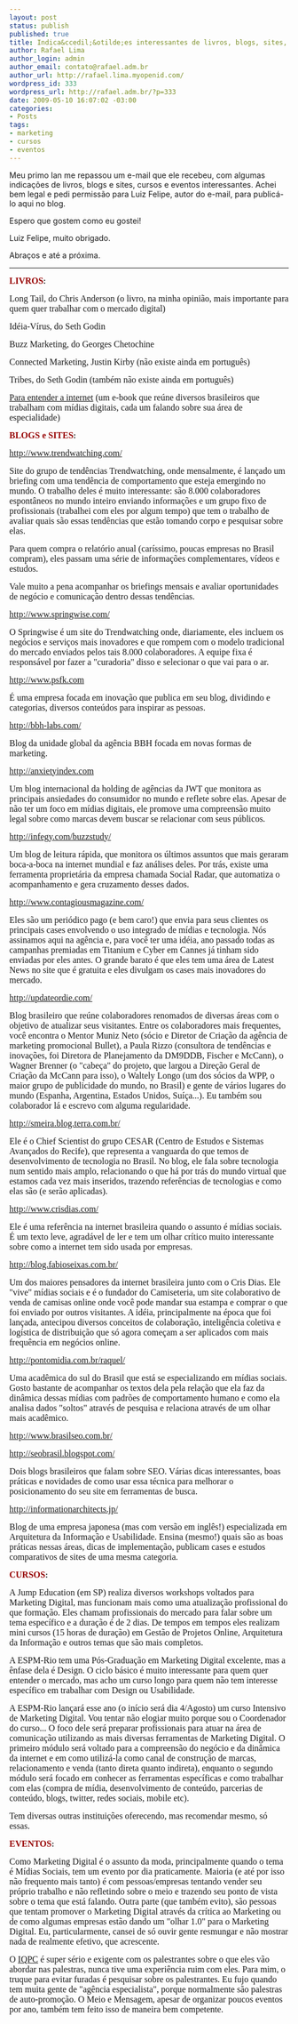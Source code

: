 ```yaml
--- 
layout: post
status: publish
published: true
title: Indica&ccedil;&otilde;es interessantes de livros, blogs, sites, cursos e eventos de Marketing
author: Rafael Lima
author_login: admin
author_email: contato@rafael.adm.br
author_url: http://rafael.lima.myopenid.com/
wordpress_id: 333
wordpress_url: http://rafael.adm.br/?p=333
date: 2009-05-10 16:07:02 -03:00
categories: 
- Posts
tags: 
- marketing
- cursos
- eventos
---
```

Meu primo Ian me repassou um e-mail que ele recebeu, com algumas indica&ccedil;&otilde;es de livros, blogs e sites, cursos e eventos interessantes. Achei bem legal e pedi permiss&atilde;o para Luiz Felipe, autor do e-mail, para public&aacute;-lo aqui no blog.

Espero que gostem como eu gostei!

Luiz Felipe, muito obrigado.

Abra&ccedil;os e at&eacute; a pr&oacute;xima.

***
<div>

<strong><span style="font-family: Times New Roman; color: #960000; font-size: small;"><span style="font-size: 12pt; color: #960000; font-weight: bold;">LIVROS</span></span>:</strong></div>
<div>

<span style="font-family: Times New Roman; font-size: small;"><span style="font-size: 12pt;">Long Tail, do Chris Anderson (o livro, na minha opini&atilde;o, mais importante para quem quer trabalhar com o mercado digital)</span></span></div>
<div>

<span style="font-family: Times New Roman; font-size: small;"><span style="font-size: 12pt;">Id&eacute;ia-V&iacute;rus, do Seth Godin</span></span></div>
<div>

<span style="font-family: Times New Roman; font-size: small;"><span style="font-size: 12pt;">Buzz <span class="il">Marketing</span>, do Georges Chetochine</span></span></div>
<div>

<span style="font-family: Times New Roman; font-size: small;"><span style="font-size: 12pt;">Connected <span class="il">Marketing</span>, Justin Kirby (n&atilde;o existe ainda em portugu&ecirc;s)</span></span></div>
<div>

<span style="font-family: Times New Roman; font-size: small;"><span style="font-size: 12pt;">Tribes, do Seth Godin (tamb&eacute;m n&atilde;o existe ainda em portugu&ecirc;s)</span></span></div>
<div>

<span style="font-family: Times New Roman; font-size: small;"><span style="font-size: 12pt;"><a href="http://paraentenderainternet.blogspot.com/2009/01/baixe-o-pdf-do-livro.html" target="_blank">Para entender a internet</a> (um e-book que re&uacute;ne diversos brasileiros que trabalham com m&iacute;dias digitais, cada um falando sobre sua &aacute;rea de especialidade)</span></span></div>
<div>

<strong><span style="font-family: Times New Roman; color: #960000; font-size: small;"><span style="font-size: 12pt; color: #960000; font-weight: bold;">BLOGS e SITES</span></span>:</strong></div>
<div>

<span style="font-family: Times New Roman; font-size: small;"><span style="font-size: 12pt;"><a href="http://www.trendwatching.com/" target="_blank">http://www.trendwatching.com/</a> </span></span></div>
<div>

<span style="font-family: Times New Roman; font-size: small;"><span style="font-size: 12pt;">Site do grupo de tend&ecirc;ncias Trendwatching, onde mensalmente, &eacute; lan&ccedil;ado um briefing com uma tend&ecirc;ncia de comportamento que esteja emergindo no mundo. O trabalho deles &eacute; muito interessante: s&atilde;o 8.000 colaboradores espont&acirc;neos no mundo inteiro enviando informa&ccedil;&otilde;es e um grupo fixo de profissionais (trabalhei com eles por algum tempo) que tem o trabalho de avaliar quais s&atilde;o essas tend&ecirc;ncias que est&atilde;o tomando corpo e pesquisar sobre elas.</span></span></div>
<div>

<span style="font-family: Times New Roman; font-size: small;"><span style="font-size: 12pt;">Para quem compra o relat&oacute;rio anual (car&iacute;ssimo, poucas empresas no Brasil compram), eles passam uma s&eacute;rie de informa&ccedil;&otilde;es complementares, v&iacute;deos e estudos.</span></span></div>
<div>

<span style="font-family: Times New Roman; font-size: small;"><span style="font-size: 12pt;">Vale muito a pena acompanhar os briefings mensais e avaliar oportunidades de neg&oacute;cio e comunica&ccedil;&atilde;o dentro dessas tend&ecirc;ncias.</span></span></div>
<div>

<span style="font-family: Times New Roman; font-size: small;"><span style="font-size: 12pt;"><a href="http://www.springwise.com/" target="_blank">http://www.springwise.com/</a></span></span></div>
<div>

<span style="font-family: Times New Roman; font-size: small;"><span style="font-size: 12pt;">O Springwise &eacute; um site do Trendwatching onde, diariamente, eles incluem os neg&oacute;cios e servi&ccedil;os mais inovadores e que rompem com o modelo tradicional do mercado enviados pelos tais 8.000 colaboradores. A equipe fixa &eacute; respons&aacute;vel por fazer a "curadoria" disso e selecionar o que vai para o ar.</span></span></div>
<div>

<span style="font-family: Times New Roman; font-size: small;"><span style="font-size: 12pt;"><a href="http://www.psfk.com/" target="_blank">http://www.psfk.com</a></span></span></div>
<div>

<span style="font-family: Times New Roman; font-size: small;"><span style="font-size: 12pt;">&Eacute; uma empresa focada em inova&ccedil;&atilde;o que publica em seu blog, dividindo e categorias, diversos conte&uacute;dos para inspirar as pessoas.</span></span></div>
<div>

<span style="font-family: Times New Roman; font-size: small;"><span style="font-size: 12pt;"><a href="http://bbh-labs.com/" target="_blank">http://bbh-labs.com/</a></span></span></div>
<div>

<span style="font-family: Times New Roman; font-size: small;"><span style="font-size: 12pt;">Blog da unidade global da ag&ecirc;ncia BBH focada em novas formas de <span class="il">marketing</span>.</span></span></div>
<div>

<span style="font-family: Times New Roman; font-size: small;"><span style="font-size: 12pt;"><a href="http://anxietyindex.com/" target="_blank">http://anxietyindex.com</a></span></span></div>
<div>

<span style="font-family: Times New Roman; font-size: small;"><span style="font-size: 12pt;">Um blog internacional da holding de ag&ecirc;ncias da JWT que monitora as principais ansiedades do consumidor no mundo e reflete sobre elas. Apesar de n&atilde;o ter um foco em m&iacute;dias digitais, ele promove uma compreens&atilde;o muito legal sobre como marcas devem buscar se relacionar com seus p&uacute;blicos.</span></span></div>
<div>

<span style="font-family: Times New Roman; font-size: small;"><span style="font-size: 12pt;"><a href="http://infegy.com/buzzstudy/" target="_blank">http://infegy.com/buzzstudy/</a></span></span></div>
<div>

<span style="font-family: Times New Roman; font-size: small;"><span style="font-size: 12pt;">Um blog de leitura r&aacute;pida, que monitora os &uacute;ltimos assuntos que mais geraram boca-a-boca na internet mundial e faz an&aacute;lises deles. Por tr&aacute;s, existe uma ferramenta propriet&aacute;ria da empresa chamada Social Radar, que automatiza o acompanhamento e gera cruzamento desses dados.</span></span></div>
<div>

<span style="font-family: Times New Roman; font-size: small;"><span style="font-size: 12pt;"><a href="http://www.contagiousmagazine.com/%0A" target="_blank">http://www.contagiousmagazine.com/</a></span></span></div>
<div>

<span style="font-family: Times New Roman; font-size: small;"><span style="font-size: 12pt;">Eles s&atilde;o um peri&oacute;dico pago (e bem caro!) que envia para seus clientes os principais cases envolvendo o uso integrado de m&iacute;dias e tecnologia. N&oacute;s assinamos aqui na ag&ecirc;ncia e, para voc&ecirc; ter uma id&eacute;ia, ano passado todas as campanhas premiadas em Titanium e Cyber em Cannes j&aacute; tinham sido enviadas por eles antes. O grande barato &eacute; que eles tem uma &aacute;rea de Latest News no site que &eacute; gratuita e eles divulgam os cases mais inovadores do mercado.</span></span></div>
<div>

<span style="font-family: Times New Roman; font-size: small;"><span style="font-size: 12pt;"><a href="http://updateordie.com/" target="_blank">http://updateordie.com/</a> </span></span></div>
<div>

<span style="font-family: Times New Roman; font-size: small;"><span style="font-size: 12pt;">Blog brasileiro que re&uacute;ne colaboradores renomados de diversas &aacute;reas com o objetivo de atualizar seus visitantes. Entre os colaboradores mais frequentes, voc&ecirc; encontra o Mentor Muniz Neto (s&oacute;cio e Diretor de Cria&ccedil;&atilde;o da ag&ecirc;ncia de <span class="il">marketing</span> promocional Bullet), a Paula Rizzo (consultora de tend&ecirc;ncias e inova&ccedil;&otilde;es, foi Diretora de Planejamento da DM9DDB, Fischer e McCann), o Wagner Brenner (o "cabe&ccedil;a" do projeto, que largou a Dire&ccedil;&atilde;o Geral de Cria&ccedil;&atilde;o da McCann para isso), o Waltely Longo (um dos s&oacute;cios da WPP, o maior grupo de publicidade do mundo, no Brasil) e gente de v&aacute;rios lugares do mundo (Espanha, Argentina, Estados Unidos, Su&iacute;&ccedil;a...). Eu tamb&eacute;m sou colaborador l&aacute; e escrevo com alguma regularidade.</span></span></div>
<div>

<span style="font-family: Times New Roman; font-size: small;"><span style="font-size: 12pt;"><a href="http://smeira.blog.terra.com.br/" target="_blank">http://smeira.blog.terra.com.br/</a></span></span></div>
<div>

<span style="font-family: Times New Roman; font-size: small;"><span style="font-size: 12pt;">Ele &eacute; o Chief Scientist do grupo CESAR (Centro de Estudos e Sistemas Avan&ccedil;ados do Recife), que representa a vanguarda do que temos de desenvolvimento de tecnologia no Brasil. No blog, ele fala sobre tecnologia num sentido mais amplo, relacionando o que h&aacute; por tr&aacute;s do mundo virtual que estamos cada vez mais inseridos, trazendo refer&ecirc;ncias de tecnologias e como elas s&atilde;o (e ser&atilde;o aplicadas). </span></span></div>
<div>

<span style="font-family: Times New Roman; font-size: small;"><span style="font-size: 12pt;"><a href="http://www.crisdias.com/" target="_blank">http://www.crisdias.com/</a></span></span></div>
<div>

<span style="font-family: Times New Roman; font-size: small;"><span style="font-size: 12pt;">Ele &eacute; uma refer&ecirc;ncia na internet brasileira quando o assunto &eacute; m&iacute;dias sociais. &Eacute; um texto leve, agrad&aacute;vel de ler e tem um olhar cr&iacute;tico muito interessante sobre como a internet tem sido usada por empresas.</span></span></div>
<div>

<span style="font-family: Times New Roman; font-size: small;"><span style="font-size: 12pt;"><a href="http://blog.fabioseixas.com.br/" target="_blank">http://blog.fabioseixas.com.br/</a></span></span></div>
<div>

<span style="font-family: Times New Roman; font-size: small;"><span style="font-size: 12pt;">Um dos maiores pensadores da internet brasileira junto com o Cris Dias. Ele "vive" m&iacute;dias sociais e &eacute; o fundador do Camiseteria, um site colaborativo de venda de camisas online onde voc&ecirc; pode mandar sua estampa e comprar o que foi enviado por outros visitantes. A id&eacute;ia, principalmente na &eacute;poca que foi lan&ccedil;ada, antecipou diversos conceitos de colabora&ccedil;&atilde;o, intelig&ecirc;ncia coletiva e log&iacute;stica de distribui&ccedil;&atilde;o que s&oacute; agora come&ccedil;am a ser aplicados com mais frequ&ecirc;ncia em neg&oacute;cios online.</span></span></div>
<div>

<span style="font-family: Times New Roman; font-size: small;"><span style="font-size: 12pt;"><a href="http://pontomidia.com.br/raquel/" target="_blank">http://pontomidia.com.br/raquel/</a></span></span></div>
<div>

<span style="font-family: Times New Roman; font-size: small;"><span style="font-size: 12pt;">Uma acad&ecirc;mica do sul do Brasil que est&aacute; se especializando em m&iacute;dias sociais. Gosto bastante de acompanhar os textos dela pela rela&ccedil;&atilde;o que ela faz da din&acirc;mica dessas m&iacute;dias com padr&otilde;es de comportamento humano e como ela analisa dados "soltos" atrav&eacute;s de pesquisa e relaciona atrav&eacute;s de um olhar mais acad&ecirc;mico.</span></span></div>
<div>

<span style="font-family: Times New Roman; font-size: small;"><span style="font-size: 12pt;"><a href="http://www.brasilseo.com.br/" target="_blank">http://www.brasilseo.com.br/</a></span></span></div>
<div>

<span style="font-family: Times New Roman; font-size: small;"><span style="font-size: 12pt;"><a href="http://seobrasil.blogspot.com/" target="_blank">http://seobrasil.blogspot.com/</a></span></span></div>
<div>

<span style="font-family: Times New Roman; font-size: small;"><span style="font-size: 12pt;">Dois blogs brasileiros que falam sobre SEO. V&aacute;rias dicas interessantes, boas pr&aacute;ticas e novidades de como usar essa t&eacute;cnica para melhorar o posicionamento do seu site em ferramentas de busca.</span></span></div>
<div>

<span style="font-family: Times New Roman; font-size: small;"><span style="font-size: 12pt;"><a href="http://informationarchitects.jp/%0A" target="_blank">http://informationarchitects.jp/</a></span></span></div>
<div>

<span style="font-family: Times New Roman; font-size: small;"><span style="font-size: 12pt;">Blog de uma empresa japonesa (mas com vers&atilde;o em ingl&ecirc;s!) especializada em Arquitetura da Informa&ccedil;&atilde;o e Usabilidade. Ensina (mesmo!) quais s&atilde;o as boas pr&aacute;ticas nessas &aacute;reas, dicas de implementa&ccedil;&atilde;o, publicam cases e estudos comparativos de sites de uma mesma categoria.</span></span></div>
<div>

<span style="font-family: Times New Roman; font-size: small;"><span style="font-size: 12pt;"> </span></span></div>
<div>
<div>

<strong><span style="font-family: Times New Roman; color: #960000; font-size: small;"><span style="font-size: 12pt; color: #960000; font-weight: bold;">CURSOS</span></span>:</strong></div>
<div>

<span style="font-family: Times New Roman; font-size: small;"><span style="font-size: 12pt;">A Jump Education (em SP) realiza diversos workshops voltados para <span class="il">Marketing</span> Digital, mas funcionam mais como uma atualiza&ccedil;&atilde;o profissional do que forma&ccedil;&atilde;o. Eles chamam profissionais do mercado para falar sobre um tema espec&iacute;fico e a dura&ccedil;&atilde;o &eacute; de 2 dias. De tempos em tempos eles realizam mini cursos (15 horas de dura&ccedil;&atilde;o) em Gest&atilde;o de Projetos Online, Arquitetura da Informa&ccedil;&atilde;o e outros temas que s&atilde;o mais completos.</span></span></div>
<div>

<span style="font-family: Times New Roman; font-size: small;"><span style="font-size: 12pt;">A ESPM-Rio tem uma P&oacute;s-Gradua&ccedil;&atilde;o em <span class="il">Marketing</span> Digital excelente, mas a &ecirc;nfase dela &eacute; Design. O ciclo b&aacute;sico &eacute; muito interessante para quem quer entender o mercado, mas acho um curso longo para quem n&atilde;o tem interesse espec&iacute;fico em trabalhar com Design ou Usabilidade.</span></span></div>
<div>

<span style="font-family: Times New Roman; font-size: small;"><span style="font-size: 12pt;">A ESPM-Rio lan&ccedil;ar&aacute; esse ano (o in&iacute;cio ser&aacute; dia 4/Agosto) um curso Intensivo de <span class="il">Marketing</span> Digital. Vou tentar n&atilde;o elogiar muito porque sou o Coordenador do curso... O foco dele ser&aacute; preparar profissionais para atuar na &aacute;rea de comunica&ccedil;&atilde;o utilizando as mais diversas ferramentas de <span class="il">Marketing</span> Digital. O primeiro m&oacute;dulo ser&aacute; voltado para a compreens&atilde;o do neg&oacute;cio e da din&acirc;mica da internet e em como utiliz&aacute;-la como canal de constru&ccedil;&atilde;o de marcas, relacionamento e venda (tanto direta quanto indireta), enquanto o segundo m&oacute;dulo ser&aacute; focado em conhecer as ferramentas espec&iacute;ficas e como trabalhar com elas (compra de m&iacute;dia, desenvolvimento de conte&uacute;do, parcerias de conte&uacute;do, blogs, twitter, redes sociais, mobile etc).
</span></span></div>
<div></div>
<div>

<span style="font-family: Times New Roman; font-size: small;"><span style="font-size: 12pt;">Tem diversas outras institui&ccedil;&otilde;es oferecendo, mas recomendar mesmo, s&oacute; essas.</span></span></div>
</div>
<div>

<strong><span style="font-family: Times New Roman; color: #960000; font-size: small;"><span style="font-size: 12pt; color: #960000; font-weight: bold;">EVENTOS</span></span>:</strong></div>
<div>

<span style="font-family: Times New Roman; font-size: small;"><span style="font-size: 12pt;">Como <span class="il">Marketing</span> Digital &eacute; o assunto da moda, principalmente quando o tema &eacute; M&iacute;dias Sociais, tem um evento por dia praticamente. Maioria (e at&eacute; por isso n&atilde;o frequento mais tanto) &eacute; com pessoas/empresas tentando vender seu pr&oacute;prio trabalho e n&atilde;o refletindo sobre o meio e trazendo seu ponto de vista sobre o tema que est&aacute; falando. Outra parte (que tamb&eacute;m evito), s&atilde;o pessoas que tentam promover o <span class="il">Marketing</span> Digital atrav&eacute;s da cr&iacute;tica ao <span class="il">Marketing</span> ou de como algumas empresas est&atilde;o dando um "olhar 1.0" para o <span class="il">Marketing</span> Digital. Eu, particularmente, cansei de s&oacute; ouvir gente resmungar e n&atilde;o mostrar nada de realmente efetivo, que acrescente.</span></span></div>
<div>

<span style="font-family: Times New Roman; font-size: small;"><span style="font-size: 12pt;">O&nbsp;<a href="http://iqpc.com.br/" target="_blank">IQPC</a> &eacute; super s&eacute;rio e exigente com os palestrantes sobre o que eles v&atilde;o abordar nas palestras, nunca tive uma experi&ecirc;ncia ruim com eles. Para mim, o truque para evitar furadas &eacute; pesquisar sobre os palestrantes. Eu fujo quando tem muita gente de "ag&ecirc;ncia especialista", porque normalmente s&atilde;o palestras de auto-promo&ccedil;&atilde;o. O Meio e Mensagem, apesar de organizar poucos eventos por ano, tamb&eacute;m tem feito isso de maneira bem competente.</span></span></div>
